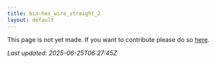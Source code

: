 ```yaml
---
title: bin-hex_wire_straight_2
layout: default
---
```


This page is not yet made. If you want to contribute please do so [here](https://github.com/CrazyH2/Bigstone/blob/wiki/components/bin-hex_wire_straight_2.md).

_Last updated: 2025-06-25T06:27:45Z_
